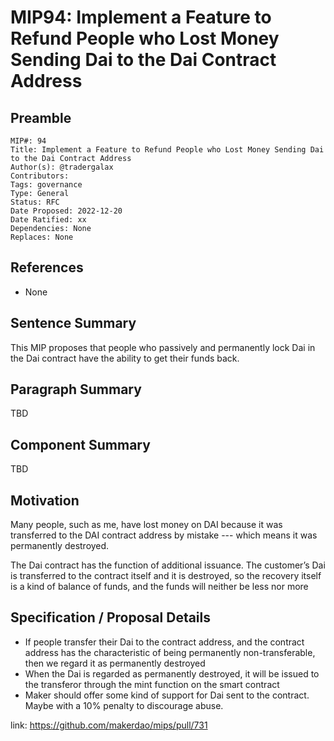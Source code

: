 # MIP94: Implement a Feature to Refund People who Lost Money Sending Dai to the Dai Contract Address

## Preamble

```
MIP#: 94
Title: Implement a Feature to Refund People who Lost Money Sending Dai to the Dai Contract Address
Author(s): @tradergalax
Contributors:
Tags: governance  
Type: General 
Status: RFC
Date Proposed: 2022-12-20
Date Ratified: xx
Dependencies: None
Replaces: None
```

## References

- None

## Sentence Summary

This MIP proposes that people who passively and permanently lock Dai in the Dai contract have the ability to get their funds back.

## Paragraph Summary

TBD

## Component Summary

TBD

## Motivation

Many people, such as me, have lost money on DAI because it was transferred to the DAI contract address by mistake --- which means it was permanently destroyed.

The Dai contract has the function of additional issuance. The customer’s Dai is transferred to the contract itself and it is destroyed, so the recovery itself is a kind of balance of funds, and the funds will neither be less nor more

## Specification / Proposal Details

- If people transfer their Dai to the contract address, and the contract address has the characteristic of being permanently non-transferable, then we regard it as permanently destroyed
- When the Dai is regarded as permanently destroyed, it will be issued to the transferor through the mint function on the smart contract
- Maker should offer some kind of support for Dai sent to the contract. Maybe with a 10% penalty to discourage abuse.

link:
https://github.com/makerdao/mips/pull/731
